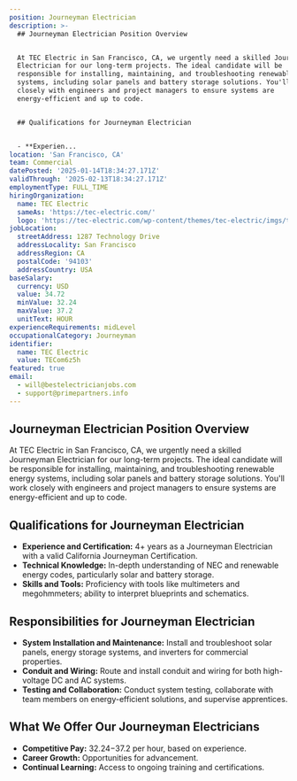 ```yaml
---
position: Journeyman Electrician
description: >-
  ## Journeyman Electrician Position Overview


  At TEC Electric in San Francisco, CA, we urgently need a skilled Journeyman
  Electrician for our long-term projects. The ideal candidate will be
  responsible for installing, maintaining, and troubleshooting renewable energy
  systems, including solar panels and battery storage solutions. You'll work
  closely with engineers and project managers to ensure systems are
  energy-efficient and up to code.


  ## Qualifications for Journeyman Electrician


  - **Experien...
location: 'San Francisco, CA'
team: Commercial
datePosted: '2025-01-14T18:34:27.171Z'
validThrough: '2025-02-13T18:34:27.171Z'
employmentType: FULL_TIME
hiringOrganization:
  name: TEC Electric
  sameAs: 'https://tec-electric.com/'
  logo: 'https://tec-electric.com/wp-content/themes/tec-electric/imgs/tec-logo.png'
jobLocation:
  streetAddress: 1287 Technology Drive
  addressLocality: San Francisco
  addressRegion: CA
  postalCode: '94103'
  addressCountry: USA
baseSalary:
  currency: USD
  value: 34.72
  minValue: 32.24
  maxValue: 37.2
  unitText: HOUR
experienceRequirements: midLevel
occupationalCategory: Journeyman
identifier:
  name: TEC Electric
  value: TECom6z5h
featured: true
email:
  - will@bestelectricianjobs.com
  - support@primepartners.info
---
```




## Journeyman Electrician Position Overview

At TEC Electric in San Francisco, CA, we urgently need a skilled Journeyman Electrician for our long-term projects. The ideal candidate will be responsible for installing, maintaining, and troubleshooting renewable energy systems, including solar panels and battery storage solutions. You'll work closely with engineers and project managers to ensure systems are energy-efficient and up to code.

## Qualifications for Journeyman Electrician

- **Experience and Certification:** 4+ years as a Journeyman Electrician with a valid California Journeyman Certification.
- **Technical Knowledge:** In-depth understanding of NEC and renewable energy codes, particularly solar and battery storage.
- **Skills and Tools:** Proficiency with tools like multimeters and megohmmeters; ability to interpret blueprints and schematics.

## Responsibilities for Journeyman Electrician

- **System Installation and Maintenance:** Install and troubleshoot solar panels, energy storage systems, and inverters for commercial properties.
- **Conduit and Wiring:** Route and install conduit and wiring for both high-voltage DC and AC systems.
- **Testing and Collaboration:** Conduct system testing, collaborate with team members on energy-efficient solutions, and supervise apprentices.

## What We Offer Our Journeyman Electricians

- **Competitive Pay:** $32.24-$37.2 per hour, based on experience.
- **Career Growth:** Opportunities for advancement.
- **Continual Learning:** Access to ongoing training and certifications.